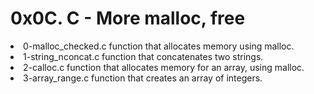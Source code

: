 <h1>0x0C. C - More malloc, free</h1>
<li>0-malloc_checked.c function that allocates memory using malloc.</li>
<li>1-string_nconcat.c function that concatenates two strings.</li>
<li>2-calloc.c function that allocates memory for an array, using malloc.</li>
<li>3-array_range.c function that creates an array of integers.</li>
